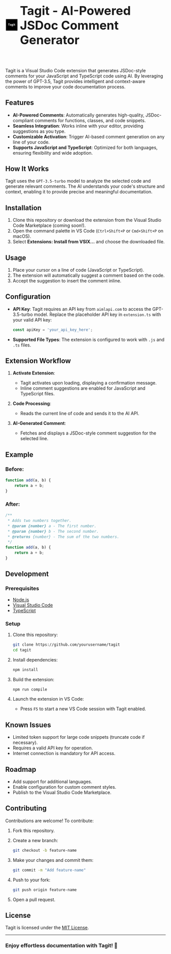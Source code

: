 <div style="display: flex; align-items: center; gap: 6px">
    <img src="/images/tagit.png" width="40px" />
    <h4 style="font-size: 38px">Tagit - AI-Powered JSDoc Comment Generator</h4>
</div>


Tagit is a Visual Studio Code extension that generates JSDoc-style comments for your JavaScript and TypeScript code using AI. By leveraging the power of GPT-3.5, Tagit provides intelligent and context-aware comments to improve your code documentation process.

## Features

- **AI-Powered Comments**: Automatically generates high-quality, JSDoc-compliant comments for functions, classes, and code snippets.
- **Seamless Integration**: Works inline with your editor, providing suggestions as you type.
- **Customizable Activation**: Trigger AI-based comment generation on any line of your code.
- **Supports JavaScript and TypeScript**: Optimized for both languages, ensuring flexibility and wide adoption.

## How It Works

Tagit uses the `GPT-3.5-turbo` model to analyze the selected code and generate relevant comments. The AI understands your code's structure and context, enabling it to provide precise and meaningful documentation.

## Installation

1. Clone this repository or download the extension from the Visual Studio Code Marketplace (coming soon!).
2. Open the command palette in VS Code (`Ctrl+Shift+P` or `Cmd+Shift+P` on macOS).
3. Select **Extensions: Install from VSIX...** and choose the downloaded file.

## Usage

1. Place your cursor on a line of code (JavaScript or TypeScript).
2. The extension will automatically suggest a comment based on the code.
3. Accept the suggestion to insert the comment inline.

## Configuration

- **API Key**: Tagit requires an API key from `aimlapi.com` to access the GPT-3.5-turbo model. Replace the placeholder API key in `extension.ts` with your valid API key:

  ```typescript
  const apiKey = 'your_api_key_here';
  ```

- **Supported File Types**: The extension is configured to work with `.js` and `.ts` files.

## Extension Workflow

1. **Activate Extension**:
   - Tagit activates upon loading, displaying a confirmation message.
   - Inline comment suggestions are enabled for JavaScript and TypeScript files.

2. **Code Processing**:
   - Reads the current line of code and sends it to the AI API.

3. **AI-Generated Comment**:
   - Fetches and displays a JSDoc-style comment suggestion for the selected line.

## Example

### Before:

```javascript
function add(a, b) {
    return a + b;
}
```

### After:

```javascript
/**
 * Adds two numbers together.
 * @param {number} a - The first number.
 * @param {number} b - The second number.
 * @returns {number} - The sum of the two numbers.
 */
function add(a, b) {
    return a + b;
}
```

## Development

### Prerequisites

- [Node.js](https://nodejs.org/)
- [Visual Studio Code](https://code.visualstudio.com/)
- [TypeScript](https://www.typescriptlang.org/)

### Setup

1. Clone this repository:

   ```bash
   git clone https://github.com/yourusername/tagit
   cd tagit
   ```

2. Install dependencies:

   ```bash
   npm install
   ```

3. Build the extension:

   ```bash
   npm run compile
   ```

4. Launch the extension in VS Code:

   - Press `F5` to start a new VS Code session with Tagit enabled.

## Known Issues

- Limited token support for large code snippets (truncate code if necessary).
- Requires a valid API key for operation.
- Internet connection is mandatory for API access.

## Roadmap

- Add support for additional languages.
- Enable configuration for custom comment styles.
- Publish to the Visual Studio Code Marketplace.

## Contributing

Contributions are welcome! To contribute:

1. Fork this repository.
2. Create a new branch:

   ```bash
   git checkout -b feature-name
   ```

3. Make your changes and commit them:

   ```bash
   git commit -m "Add feature-name"
   ```

4. Push to your fork:

   ```bash
   git push origin feature-name
   ```

5. Open a pull request.

## License

Tagit is licensed under the [MIT License](LICENSE).

---

### Enjoy effortless documentation with Tagit! 🚀
